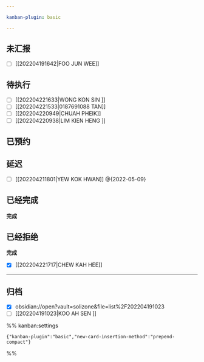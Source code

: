 ```yaml
---

kanban-plugin: basic

---
```


## 未汇报

* [ ] [[202204191642|FOO JUN WEE]]

## 待执行

* [ ] [[202204221633|WONG KON SIN ]]
* [ ] [[202204221533|0187691088 TAN]]
* [ ] [[202204220949|CHUAH PHEIK]]
* [ ] [[202204220938|LIM KIEN HENG ]]

## 已预约

## 延迟

* [ ] [[202204211801|YEW KOK HWAN]] @{2022-05-09}

## 已经完成

**完成**

## 已经拒绝

**完成**

* [x] [[202204221717|CHEW KAH HEE]]

---

## 归档

* [x] obsidian://open?vault=solizone&file=list%2F202204191023
* [ ] [[202204191023|KOO AH SEN ]]

%% kanban:settings

```
{"kanban-plugin":"basic","new-card-insertion-method":"prepend-compact"}
```

%%